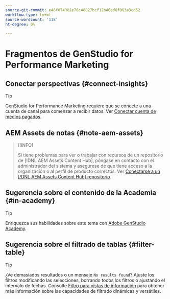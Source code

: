```yaml
---
source-git-commit: e46f074381e76c48827bcf12b46ed8f063a3cd52
workflow-type: tm+mt
source-wordcount: '118'
ht-degree: 0%

---
```

# Fragmentos de GenStudio for Performance Marketing

## Conectar perspectivas {#connect-insights}

>[!TIP]
>
>GenStudio for Performance Marketing requiere que se conecte a una cuenta de canal para comenzar a recibir datos. Ver [Conectar cuenta de medios pagados](/help/user-guide/connectors/connect-channel.md).

## AEM Assets de notas {#note-aem-assets}

>[!INFO]
>
>Si tiene problemas para ver o trabajar con recursos de un repositorio de [!DNL AEM Assets Content Hub], póngase en contacto con el administrador del sistema y asegúrese de que tiene acceso a la organización o al perfil de producto correctos. Ver [Conectarse a un [!DNL AEM Assets Content Hub] repositorio](/help/user-guide/content/connect-aem-repo.md).

## Sugerencia sobre el contenido de la Academia {#in-academy}

>[!TIP]
>
>Enriquezca sus habilidades sobre este tema con [Adobe GenStudio Academy](https://learningmanager.adobe.com/genstudioacademy).

## Sugerencia sobre el filtrado de tablas {#filter-table}

>[!TIP]
>
>¿Ve demasiados resultados o un mensaje `No results found`? Ajuste los filtros modificando las selecciones, borrando todos los filtros o ajustando el intervalo de fechas. Consulte [Filtro para vistas de información](/help/user-guide/insights/filter-views.md) para obtener más información sobre las capacidades de filtrado dinámicas y versátiles.
